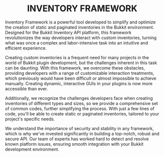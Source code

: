 <center>
    <h1>INVENTORY FRAMEWORK</h1>
</center>

<p>Inventory Framework is a powerful tool developed to simplify and optimize the creation of static and paginated inventories in the Bukkit environment. Designed for the Bukkit Inventory API platform, this framework revolutionizes the way developers interact with custom inventories, turning what was once a complex and labor-intensive task into an intuitive and efficient experience.</p>
<p>Creating custom inventories is a frequent need for many projects in the world of Bukkit plugin development, but the challenges inherent in this task can be daunting. With this framework, we overcome these obstacles, providing developers with a range of customizable interaction treatments, which previously would have been difficult or almost impossible to achieve manually. Creating dynamic, interactive GUIs in your plugins is now more accessible than ever.</p>
<p>Additionally, we recognize the challenges developers face when creating inventories of different types and sizes, so we provide a comprehensive set of common codes, further simplifying the process. With just a few lines of code, you'll be able to create static or paginated inventories, tailored to your project's specific needs.</p>
<p>We understand the importance of security and stability in any framework, which is why we've invested significantly in building a top-notch, robust and secure API. Our team of experts has worked hard to detect and resolve known platform issues, ensuring smooth integration with your Bukkit development environment.</p>